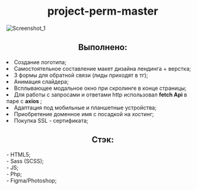 <h1 align="center">project-perm-master</h1>

![Screenshot_1](https://user-images.githubusercontent.com/98873757/209365132-bbd7c220-1ee9-4dcd-8709-0a454d7d6a36.png)

<h2 align="center">Выполнено:</h2>
<li> Создание логотипа; </li>
<li> Самостоятельное составление макет дизайна лендинга + верстка; </li>
<li> 3 формы для обратной связи (лиды приходят в тг); </li>
<li> Анимация слайдера; </li>
<li> Всплывающее модальное окно при скролинге в конце страницы; </li>
<li> Для работы с запросами и ответами http использовал <b> fetch Api </b> в паре с <b> axios </b> ; </li>
<li> Адаптация под мобильные и планшетные устройства; </li>
<li> Приобретение доменное имя с посадкой на хостинг; </li>
<li> Покупка SSL - сертификата; </li>

<h2 align="center">Стэк:</h2>
- HTML5;
<br>
- Sass (SCSS);
<br>
- JS;
<br>
- Php;
<br>
- Figma/Photoshop;
